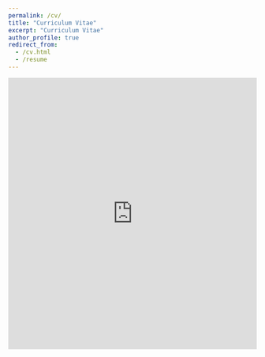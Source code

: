 ```yaml
---
permalink: /cv/
title: "Curriculum Vitae"
excerpt: "Curriculum Vitae"
author_profile: true
redirect_from:
  - /cv.html
  - /resume
---
```


<iframe src="https://docs.google.com/gview?url=http://samueleckmann.github.io/files/cv.pdf&embedded=true&scrollbar=0&toolbar=0&navpanes=0" style="width:100%; height:550px;" frameborder="0"></iframe>

<!-- <object data="/files/cv.pdf?scrollbar=0&toolbar=0&navpanes=0" style="width:100%; height:550px;" type='application/pdf'>
  Your browser does not support embeded PDFs.
  Click [here](/files/cv.pdf) to download the file directly.
</object> -->